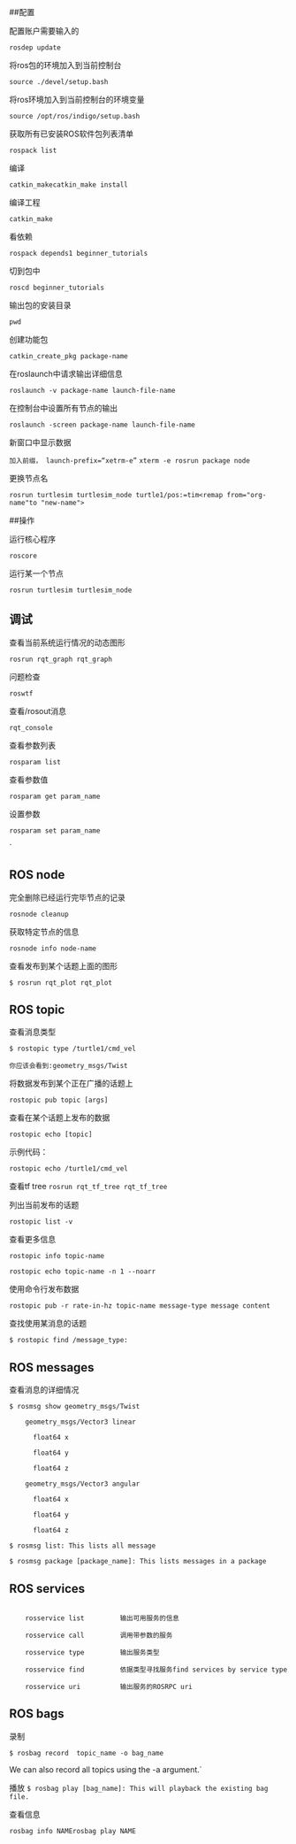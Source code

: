 ##配置

配置账户需要输入的

`rosdep update`


将ros包的环境加入到当前控制台

`source ./devel/setup.bash`

将ros环境加入到当前控制台的环境变量

`source /opt/ros/indigo/setup.bash`

获取所有已安装ROS软件包列表清单

`rospack list`


编译

`catkin_makecatkin_make install`


编译工程

`catkin_make`

看依赖

`rospack depends1 beginner_tutorials`

切到包中

`roscd beginner_tutorials`


输出包的安装目录

`pwd`


创建功能包 

`catkin_create_pkg package-name`


在roslaunch中请求输出详细信息

`roslaunch -v package-name launch-file-name`



在控制台中设置所有节点的输出

`roslaunch -screen package-name launch-file-name`



新窗口中显示数据

`加入前缀， launch-prefix=“xetrm-e”`
`xterm -e rosrun package node`



更换节点名

`rosrun turtlesim turtlesim_node turtle1/pos:=tim<remap from="org-name"to "new-name">`




##操作


运行核心程序

`roscore` 



运行某一个节点

`rosrun turtlesim turtlesim_node`



## 调试

查看当前系统运行情况的动态图形

`rosrun rqt_graph rqt_graph`



问题检查

`roswtf`



查看/rosout消息

`rqt_console`



查看参数列表

`rosparam list`

查看参数值

`rosparam get param_name`

设置参数

`rosparam set param_name`

`<param name="distro" value="blue">

## ROS node



完全删除已经运行完毕节点的记录

`rosnode cleanup`



获取特定节点的信息

`rosnode info node-name`








查看发布到某个话题上面的图形

`$ rosrun rqt_plot rqt_plot`









## ROS topic

查看消息类型

`$ rostopic type /turtle1/cmd_vel`

`你应该会看到:geometry_msgs/Twist`



将数据发布到某个正在广播的话题上

`rostopic pub topic [args]`



查看在某个话题上发布的数据

`rostopic echo [topic]`

示例代码：

`rostopic echo /turtle1/cmd_vel`

查看tf tree
`rosrun rqt_tf_tree rqt_tf_tree`

列出当前发布的话题

`rostopic list -v`



查看更多信息

`rostopic info topic-name`

`rostopic echo topic-name -n 1 --noarr`



使用命令行发布数据

`rostopic pub -r rate-in-hz topic-name message-type message content`



查找使用某消息的话题

`$ rostopic find /message_type: `



## ROS messages

查看消息的详细情况

`$ rosmsg show geometry_msgs/Twist`

```
    geometry_msgs/Vector3 linear
    
      float64 x
    
      float64 y
    
      float64 z
    
    geometry_msgs/Vector3 angular
    
      float64 x
    
      float64 y
    
      float64 z
```



`$ rosmsg list: This lists all message`

`$ rosmsg package [package_name]: This lists messages in a package`



## ROS services

```

    rosservice list         输出可用服务的信息
    
    rosservice call         调用带参数的服务
    
    rosservice type         输出服务类型
    
    rosservice find         依据类型寻找服务find services by service type
    
    rosservice uri          输出服务的ROSRPC uri
```





## ROS bags



录制

`$ rosbag record  topic_name -o bag_name`

 We can also record all topics using the -a argument.`

播放
`$ rosbag play [bag_name]: This will playback the existing bag file.`

查看信息

`rosbag info NAMErosbag play NAME`










